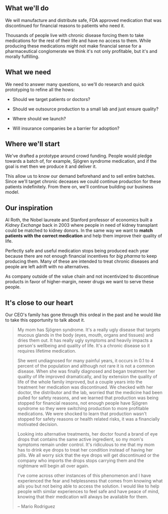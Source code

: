 ## What we'll do ##

We will manufacture and distribute safe, FDA approved medication that was discontinued for financial reasons to patients who need it.

Thousands of people live with chronic disease forcing them to take medications for the rest of their life and have no access to them.  While producing these medications might not make financial sense for a pharmaceutical conglomerate we think it's not only profitable, but it's and morally fulfilling.


## What we need ##

We need to answer many questions, so we'll do research and quick prototyping to refine all the hows:

- Should we target patients or doctors?

- Should we outsource production to a small lab and just ensure quality?

- Where should we launch?

- Will insurance companies be a barrier for adoption?


## Where we'll start ##

We've drafted a prototype around crowd funding. People would pledge towards a batch of, for example, Sjögren syndrome medication, and if the goal is met then we produce it and deliver it.

This allow us to know our demand beforehand and to sell entire batches. Since we'll target chronic deceases we could continue production for these patients indefinitely. From there on, we'll continue building our business model.

## Our inspiration ##

Al Roth, the Nobel laureate and Stanford professor of economics built a _Kidney Exchange_ back in 2003 where people in need of kidney transplant could be matched to kidney donors. In the same way we want to **match patients with the correct medication** and help them improve their quality of life.

Perfectly safe and useful medication stops being produced each year because there are not enough financial incentives for _big pharma_ to keep producing them. Many of these are intended to treat chronic diseases and people are left adrift with no alternatives.

As company outside of the value chain and not incentivized to discontinue products in favor of higher-margin, newer drugs we want to serve these people.

## It's close to our heart ##

Our CEO's family has gone through this ordeal in the past and he would like to take this opportunity to talk about it.

> My mom has Sjögren syndrome. It's a really ugly disease that targets mucous glands in the body (eyes, mouth, organs and tissues) and dries them out. It has really ugly symptoms and heavily impacts a person's wellbeing and quality of life. It's a chronic disease so it requires lifetime medication.
>
> She went undiagnosed for many painful years,  it occurs in 0.1 to 4 percent of the population and although not rare it is not a common disease. When she was finally diagnosed and began treatment her quality of life improved dramatically, and by extension the quality of life of the whole family improved, but a couple years into the treatment her medication was discontinued. We checked with her doctor, the distributor and the lab, worried that the medicine had been pulled for safety reasons, and we learned that production was being stopped for financial reasons, not enough people have Sjögren syndrome so they were switching production to more profitable medications. We were shocked to learn that production wasn't stopped for safety reasons or health related risks, it was a financially motivated decision.
>
>Looking into alternative treatments, her doctor found a brand of eye drops that contains the same active ingredient, so my mom's symptoms remain under control. It's ridiculous to me that my mom has to drink eye drops to treat her condition instead of having her pills. We all worry sick that the eye drops will get discontinued or the company who imports the drops stops carrying them and the nightmare will begin all over again.
>
> I've come across other instances of this phenomenon and I have experienced the fear and helplessness that comes from knowing what ails you but not being able to access the solution. I would like to help people with similar experiences to feel safe and have peace of mind, knowing that their medication will always be available for them.
>
> – Mario Rodriguez
